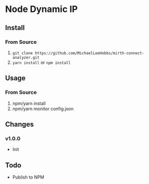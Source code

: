# Node Dynamic IP
## Install

### From Source
1. `git clone https://github.com/MichaelLeeHobbs/mirth-connect-analyzer.git`
2. `yarn install` or `npm install`

## Usage
### From Source
1. npm/yarn install
1. npm/yarn monitor config.json

## Changes
### v1.0.0
* Init

## Todo
* Publish to NPM

